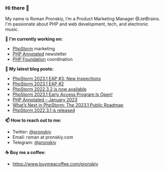 ### Hi there 👋

My name is Roman Pronskiy, I’m a Product Marketing Manager @JetBrains. I'm passionate about PHP and web development, tech, and electronic music.

**👷 I'm currently working on:**
- [PhpStorm](https://jetbrains.com/phpstorm/) marketing
- [PHP Annotated](https://info.jetbrains.com/PHP-Annotated-Subscription.html) newsletter
- [PHP Foundation](http://thephp.foundation/) coordination

**📜 My latest blog posts:**
<!-- BLOG-POST-LIST:START -->
- [PhpStorm 2023.1 EAP #3: New Inspections](https://blog.jetbrains.com/phpstorm/2023/02/phpstorm-2023-1-eap-3-new-inspections/)
- [PhpStorm 2023.1 EAP #2](https://blog.jetbrains.com/phpstorm/2023/02/phpstorm-2023-1-eap-2/)
- [PhpStorm 2022.3.2 is now available](https://blog.jetbrains.com/phpstorm/2023/01/phpstorm-2022-3-2-is-now-available/)
- [PhpStorm 2023.1 Early Access Program Is Open!](https://blog.jetbrains.com/phpstorm/2023/01/phpstorm-2023-1-early-access-program-is-open/)
- [PHP Annotated – January 2023](https://blog.jetbrains.com/phpstorm/2023/01/php-annotated-january-2023/)
- [What’s Next in PhpStorm: The 2023.1 Public Roadmap](https://blog.jetbrains.com/phpstorm/2023/01/what-s-next-in-phpstorm-the-2023-1-public-roadmap/)
- [PhpStorm 2022.3.1 is released](https://blog.jetbrains.com/phpstorm/2022/12/phpstorm-2022-3-1-is-released/)
<!-- BLOG-POST-LIST:END -->

**📫 How to reach out to me:**
- Twitter: [@pronskiy](https://twitter.com/pronskiy)
- Email: roman at pronskiy.com
- Telegram: [@pronskiy](https://t.me/pronskiy)

**☕️ Buy me a coffee:**
- https://www.buymeacoffee.com/pronskiy

<!--
- 💬 Ask me about [PhpStorm](https://www.jetbrains.com/phpstorm/) and PHP.

Here are some ideas to get you started:

- 🔭 I’m currently working on ...
- 🌱 I’m currently learning ...
- 👯 I’m looking to collaborate on ...
- 🤔 I’m looking for help with ...
- 💬 Ask me about ...
- 📫 How to reach me: ...
- 😄 Pronouns: ...
- ⚡ Fun fact: ...
-->

